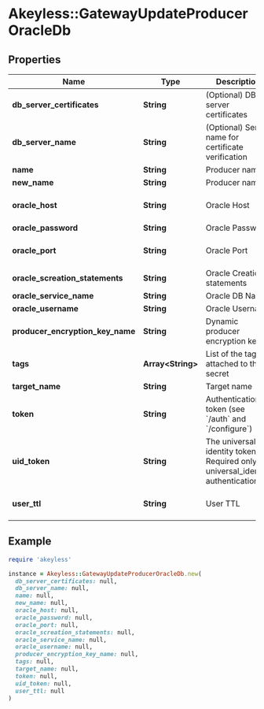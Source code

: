 # Akeyless::GatewayUpdateProducerOracleDb

## Properties

| Name | Type | Description | Notes |
| ---- | ---- | ----------- | ----- |
| **db_server_certificates** | **String** | (Optional) DB server certificates | [optional] |
| **db_server_name** | **String** | (Optional) Server name for certificate verification | [optional] |
| **name** | **String** | Producer name |  |
| **new_name** | **String** | Producer name | [optional] |
| **oracle_host** | **String** | Oracle Host | [optional][default to &#39;127.0.0.1&#39;] |
| **oracle_password** | **String** | Oracle Password | [optional] |
| **oracle_port** | **String** | Oracle Port | [optional][default to &#39;1521&#39;] |
| **oracle_screation_statements** | **String** | Oracle Creation statements | [optional] |
| **oracle_service_name** | **String** | Oracle DB Name | [optional] |
| **oracle_username** | **String** | Oracle Username | [optional] |
| **producer_encryption_key_name** | **String** | Dynamic producer encryption key | [optional] |
| **tags** | **Array&lt;String&gt;** | List of the tags attached to this secret | [optional] |
| **target_name** | **String** | Target name | [optional] |
| **token** | **String** | Authentication token (see &#x60;/auth&#x60; and &#x60;/configure&#x60;) | [optional] |
| **uid_token** | **String** | The universal identity token, Required only for universal_identity authentication | [optional] |
| **user_ttl** | **String** | User TTL | [optional][default to &#39;60m&#39;] |

## Example

```ruby
require 'akeyless'

instance = Akeyless::GatewayUpdateProducerOracleDb.new(
  db_server_certificates: null,
  db_server_name: null,
  name: null,
  new_name: null,
  oracle_host: null,
  oracle_password: null,
  oracle_port: null,
  oracle_screation_statements: null,
  oracle_service_name: null,
  oracle_username: null,
  producer_encryption_key_name: null,
  tags: null,
  target_name: null,
  token: null,
  uid_token: null,
  user_ttl: null
)
```

